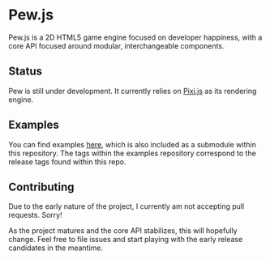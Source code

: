 # Pew.js

Pew.js is a 2D HTML5 game engine focused on developer happiness, with a core API focused around modular, interchangeable components.

## Status

Pew is still under development. It currently relies on [Pixi.js](http://www.pixijs.com/) as its rendering engine.


## Examples

You can find examples [here](https://github.com/apophanystudios/examples), which is also included as a submodule within this repository. The tags within the examples repository correspond to the release tags found within this repo.

## Contributing

Due to the early nature of the project, I currently am not accepting pull requests. Sorry!

As the project matures and the core API stabilizes, this will hopefully change. Feel free to file issues and start playing with the early release candidates in the meantime.
